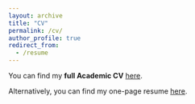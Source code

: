 ```yaml
---
layout: archive
title: "CV"
permalink: /cv/
author_profile: true
redirect_from:
  - /resume
---
```


You can find my **full Academic CV** [here](https://drive.google.com/file/d/1fvcSl-ShhLj9Oi8WWUoOhAFcCNMaM1pd/view?usp=sharing).

Alternatively, you can find my one-page resume [here](https://drive.google.com/file/d/1KZwqb8APgkCZCDmH2yQ8U7QG6pRzonqF/view?usp=sharing).
